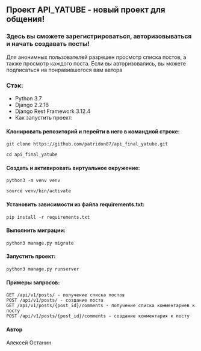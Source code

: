 ## Проект API_YATUBE - новый проект для общения! 
### Здесь вы сможете зарегистрироваться, авторизовываться и  начать создавать посты!
Для анонимных пользователей разрешен просмотр списка постов, а также просмотр каждого поста.
Если вы авторизовались, вы можете подписаться на понравившегося вам автора


### Стэк:

- Python 3.7
- Django 2.2.16
- Django Rest Framework 3.12.4
- Как запустить проект:

#### Клонировать репозиторий и перейти в него в командной строке:
```
git clone https://github.com/patridon87/api_final_yatube.git
```
```
cd api_final_yatube
```
#### Cоздать и активировать виртуальное окружение:
```
python3 -m venv venv
```
```
source venv/bin/activate
```
#### Установить зависимости из файла requirements.txt:
```
pip install -r requirements.txt
```
#### Выполнить миграции:
```
python3 manage.py migrate
```
#### Запустить проект:
```
python3 manage.py runserver
```
#### Примеры запросов:
```
GET /api/v1/posts/ - получение списка постов
POST /api/v1/posts/ - создание поста
GET /api/v1/posts/{post_id}/comments - получение списка комментариев к посту
POST /api/v1/posts/{post_id}/comments - создание комментария к посту
```
#### Автор
Алексей Останин


